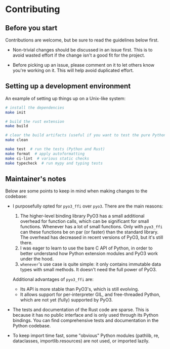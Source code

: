 # Contributing

## Before you start

Contributions are welcome, but be sure to read the guidelines below first.

- Non-trivial changes should be discussed in an issue first.
  This is to avoid wasted effort if the change isn't a good fit for the project.

- Before picking up an issue, please comment on it to let others know you're working on it.
  This will help avoid duplicated effort.

## Setting up a development environment

An example of setting up things up on a Unix-like system:

```bash
# install the dependencies
make init

# build the rust extension
make build

# clear the build artifacts (useful if you want to test the pure Python version)
make clean

make test  # run the tests (Python and Rust)
make format  # apply autoformatting
make ci-lint  # various static checks
make typecheck  # run mypy and typing tests
```

## Maintainer's notes

Below are some points to keep in mind when making changes to the codebase:

- I purposefully opted for ``pyo3_ffi`` over ``pyo3``. There are the main reasons:

    1. The higher-level binding library PyO3 has a small additional overhead for function calls,
       which can be significant for small functions. Whenever has a lot of small functions.
       Only with ``pyo3_ffi`` can these functions be on par (or faster) than the standard library.
       The overhead has decreased in recent versions of PyO3, but it's still there.
    2. I was eager to learn to use the bare C API of Python, in order to better
       understand how Python extension modules and PyO3 work under the hood.
    3. ``whenever``'s use case is quite simple: it only contains immutable data types
       with small methods. It doesn't need the full power of PyO3.

    Additional advantages of ``pyo3_ffi`` are:

    - Its API is more stable than PyO3's, which is still evolving.
    - It allows support for per-interpreter GIL, and free-threaded Python,
      which are not yet (fully) supported by PyO3.

- The tests and documentation of the Rust code are sparse. This is because
  it has no public interface and is only used through its Python bindings.
  You can find comprehensive tests and documentation in the Python codebase.
- To keep import time fast, some "obvious" Python modules (pathlib, re, dataclasses,
  importlib.resources) are not used, or imported lazily.
